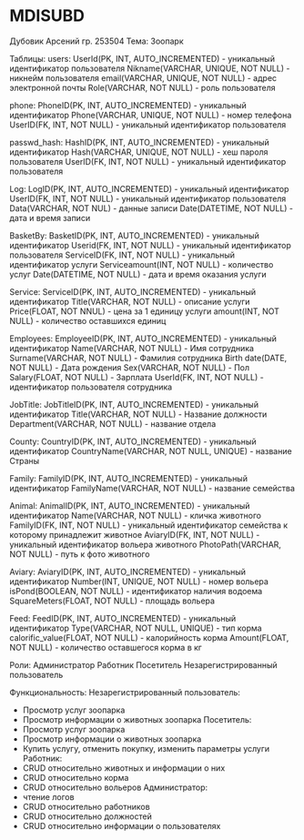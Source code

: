 # MDISUBD
Дубовик Арсений 
гр. 253504
Тема: Зоопарк

Таблицы:
users:
UserId(PK, INT, AUTO_INCREMENTED) - уникальный идентификатор пользователя
Nikname(VARCHAR, UNIQUE, NOT NULL) - никнейм пользователя
email(VARCHAR, UNIQUE, NOT NULL) - адрес электронной почты
Role(VARCHAR, NOT NULL) - роль пользователя

phone:
PhoneID(PK, INT, AUTO_INCREMENTED) - уникальный идентификатор
Phone(VARCHAR, UNIQUE, NOT NULL) - номер телефона
UserID(FK, INT, NOT NULL) - уникальный идентификатор пользователя

passwd_hash:
HashID(PK, INT, AUTO_INCREMENTED) - уникальный идентификатор
Hash(VARCHAR, UNIQUE, NOT NULL) - хеш пароля пользователя
UserID(FK, INT, NOT NULL) - уникальный идентификатор пользователя

Log:
LogID(PK, INT, AUTO_INCREMENTED) - уникальный идентификатор
UserID(FK, INT, NOT NULL) - уникальный идентификатор пользователя
Data(VARCHAR, NOT NUL) - данные записи
Date(DATETIME, NOT NULL) - дата и время записи

BasketBy:
BasketID(PK, INT, AUTO_INCREMENTED) - уникальный идентификатор
Userid(FK, INT, NOT NULL) - уникальный идентификатор пользователя
ServiceID(FK, INT, NOT NULL) - уникальный идентификатор услуги
Serviceamount(INT, NOT NULL) - количество услуг
Date(DATETIME, NOT NULL) - дата и время оказания услуги

Service:
ServiceID(PK, INT, AUTO_INCREMENTED) - уникальный идентификатор
Title(VARCHAR, NOT NULL) - описание услуги
Price(FLOAT, NOT NNUL) - цена за 1 единицу услуги
amount(INT, NOT NULL) - количество оставшихся единиц

Employees:
EmployeeID(PK, INT, AUTO_INCREMENTED) - уникальный идентификатор
Name(VARCHAR, NOT NULL) - Имя сотрудника
Surname(VARCHAR, NOT NULL) - Фамилия сотрудника
Birth date(DATE, NOT NULL) - Дата рождения
Sex(VARCHAR, NOT NULL) - Пол
Salary(FLOAT, NOT NULL) - Зарплата
UserId(FK, INT, NOT NULL) - идентификатор пользователя сотрудника

JobTitle:
JobTitleID(PK, INT, AUTO_INCREMENTED) - уникальный идентификатор
Title(VARCHAR, NOT NULL) - Название должности
Department(VARCHAR, NOT NULL) - название отдела

County:
CountryID(PK, INT, AUTO_INCREMENTED) - уникальный идентификатор
CountryName(VARCHAR, NOT NULL, UNIQUE) - название Страны

Family:
FamilyID(PK, INT, AUTO_INCREMENTED)  - уникальный идентификатор
FamilyName(VARCHAR, NOT NULL) - название семейства

Animal:
AnimalID(PK, INT, AUTO_INCREMENTED) - уникальный идентификатор
Name(VARCHAR, NOT NULL) - кличка животного
FamilyID(FK, INT, NOT NULL) - уникальный идентификатор семейства к которому принадлежит животное
AviaryID(FK, INT, NOT NULL) - уникальный идентификатор вольера животного
PhotoPath(VARCHAR, NOT NULL) - путь к фото животного

Aviary:
AviaryID(PK, INT, AUTO_INCREMENTED) - уникальный идентификатор
Number(INT, UNIQUE, NOT NULL) - номер вольера
isPond(BOOLEAN, NOT NULL) - идентификатор наличия водоема
SquareMeters(FLOAT, NOT NULL) - площадь вольера

Feed:
FeedID(PK, INT, AUTO_INCREMENTED) - уникальный идентификатор
Type(VARCHAR, NOT NULL, UNIQUE) - тип корма
calorific_value(FLOAT, NOT NULL) - калорийность корма
Amount(FLOAT, NOT NULL) - количество оставшегося корма в кг

Роли:
Администратор
Работник
Посетитель
Незарегистрированный пользователь

Функциональность:
Незарегистрированный пользователь:
 - Просмотр услуг зоопарка
 - Просмотр информации о животных зоопарка
Посетитель:
 - Просмотр услуг зоопарка
 - Просмотр информации о животных зоопарка
 - Купить услугу, отменить покупку, изменить параметры услуги
Работник:
 - CRUD относительно животных и информации о них  
 - CRUD относительно корма
 - CRUD относительно вольеров
Администратор:
 - чтение логов
 - CRUD относительно работников
 - CRUD относительно должностей
 - CRUD относительно информации о пользователях





